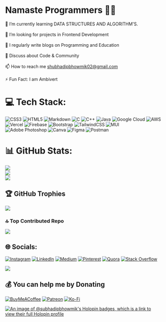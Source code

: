 # Namaste Programmers 👨‍💻
🌱 I’m currently learning DATA STRUCTURES AND ALGORITHM'S.<br><br>👯 I’m looking for projects in Frontend Development<br><br>📝 I regularly write blogs on Programming and Education<br><br>💬 Discuss about Code & Community<br><br>📫 How to reach me shubhadipbhowmik02@gmail.com<br><br>⚡ Fun Fact: I am Ambivert

# 💻 Tech Stack:
![CSS3](https://img.shields.io/badge/css3-%231572B6.svg?style=for-the-badge&logo=css3&logoColor=white) ![HTML5](https://img.shields.io/badge/html5-%23E34F26.svg?style=for-the-badge&logo=html5&logoColor=white) ![Markdown](https://img.shields.io/badge/markdown-%23000000.svg?style=for-the-badge&logo=markdown&logoColor=white) ![C](https://img.shields.io/badge/c-%2300599C.svg?style=for-the-badge&logo=c&logoColor=white) ![C++](https://img.shields.io/badge/c++-%2300599C.svg?style=for-the-badge&logo=c%2B%2B&logoColor=white) ![Java](https://img.shields.io/badge/java-%23ED8B00.svg?style=for-the-badge&logo=java&logoColor=white) ![Google Cloud](https://img.shields.io/badge/Google%20Cloud-%234285F4.svg?style=for-the-badge&logo=google-cloud&logoColor=white) ![AWS](https://img.shields.io/badge/AWS-%23FF9900.svg?style=for-the-badge&logo=amazon-aws&logoColor=white) ![Vercel](https://img.shields.io/badge/vercel-%23000000.svg?style=for-the-badge&logo=vercel&logoColor=white) ![Firebase](https://img.shields.io/badge/firebase-%23039BE5.svg?style=for-the-badge&logo=firebase) ![Bootstrap](https://img.shields.io/badge/bootstrap-%23563D7C.svg?style=for-the-badge&logo=bootstrap&logoColor=white) ![TailwindCSS](https://img.shields.io/badge/tailwindcss-%2338B2AC.svg?style=for-the-badge&logo=tailwind-css&logoColor=white) ![MUI](https://img.shields.io/badge/MUI-%230081CB.svg?style=for-the-badge&logo=material-ui&logoColor=white) ![Adobe Photoshop](https://img.shields.io/badge/adobephotoshop-%2331A8FF.svg?style=for-the-badge&logo=adobephotoshop&logoColor=white) ![Canva](https://img.shields.io/badge/Canva-%2300C4CC.svg?style=for-the-badge&logo=Canva&logoColor=white) 	![Figma](https://img.shields.io/badge/figma-%23F24E1E.svg?style=for-the-badge&logo=figma&logoColor=white) ![Postman](https://img.shields.io/badge/Postman-FF6C37?style=for-the-badge&logo=postman&logoColor=white)

# 📊 GitHub Stats:
![](https://github-readme-stats.vercel.app/api?username=subhadipbhowmik&theme=highcontrast&hide_border=false&include_all_commits=true&count_private=true)<br/>
![](https://github-readme-streak-stats.herokuapp.com/?user=subhadipbhowmik&theme=highcontrast&hide_border=false)<br/>
![](https://github-readme-stats.vercel.app/api/top-langs/?username=subhadipbhowmik&theme=highcontrast&hide_border=false&include_all_commits=true&count_private=true&layout=compact)

## 🏆 GitHub Trophies
![](https://github-profile-trophy.vercel.app/?username=subhadipbhowmik&theme=discord&no-frame=false&no-bg=false&margin-w=4)


### 🔝 Top Contributed Repo
![](https://github-contributor-stats.vercel.app/api?username=subhadipbhowmik&limit=5&theme=dark&combine_all_yearly_contributions=true)

## 🌐 Socials:
[![Instagram](https://img.shields.io/badge/Instagram-%23E4405F.svg?logo=Instagram&logoColor=white)](https://instagram.com/shubhadipbhowmik) [![LinkedIn](https://img.shields.io/badge/LinkedIn-%230077B5.svg?logo=linkedin&logoColor=white)](https://linkedin.com/in/shubhadip-bhowmik) [![Medium](https://img.shields.io/badge/Medium-12100E?logo=medium&logoColor=white)](https://medium.com/@shubhadipbhowmik) [![Pinterest](https://img.shields.io/badge/Pinterest-%23E60023.svg?logo=Pinterest&logoColor=white)](https://pinterest.com/shubhadip_bhaumik) [![Quora](https://img.shields.io/badge/Quora-%23B92B27.svg?logo=Quora&logoColor=white)](https://quora.com/profile/SHUBHADIP-BHOWMIK-6) [![Stack Overflow](https://img.shields.io/badge/-Stackoverflow-FE7A16?logo=stack-overflow&logoColor=white)](https://stackoverflow.com/users/20064469) 

[![](https://visitcount.itsvg.in/api?id=subhadipbhowmik&icon=8&color=6)](https://visitcount.itsvg.in)

  ## 💰 You can help me by Donating
  [![BuyMeACoffee](https://img.shields.io/badge/Buy%20Me%20a%20Coffee-ffdd00?style=for-the-badge&logo=buy-me-a-coffee&logoColor=black)](https://buymeacoffee.com/shubhadip_bhaumik) [![Patreon](https://img.shields.io/badge/Patreon-F96854?style=for-the-badge&logo=patreon&logoColor=white)](https://patreon.com/shubhadip_bhowmik) [![Ko-Fi](https://img.shields.io/badge/Ko--fi-F16061?style=for-the-badge&logo=ko-fi&logoColor=white)](https://ko-fi.com/shubhadipbhowmik) 

  [![An image of @subhadipbhowmik's Holopin badges, which is a link to view their full Holopin profile](https://holopin.me/subhadipbhowmik)](https://holopin.io/@subhadipbhowmik)
